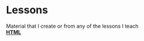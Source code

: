 # Lessons
Material that I create or from any of the lessons I teach<br>
**[HTML](https://github.com/mynamegabe/Lessons/blob/master/HTML%20%2B%20CSS.pptx)**


